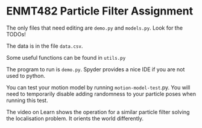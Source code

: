ENMT482 Particle Filter Assignment
==================================

The only files that need editing are `demo.py` and `models.py`.  Look for
the TODOs! 

The data is in the file `data.csv`.

Some useful functions can be found in `utils.py`

The program to run is `demo.py`.  Spyder provides a nice IDE if you are
not used to python.

You can test your motion model by running `motion-model-test`.py.  You
will need to temporarily disable adding randomness to your particle
poses when running this test.

The video on Learn shows the operation for a similar particle filter solving
the localisation problem.  It orients the world differently.



